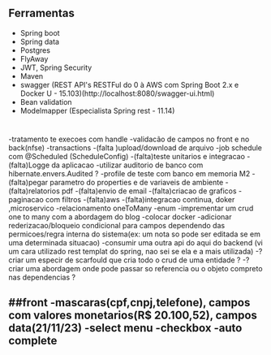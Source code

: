 ## Ferramentas
- Spring boot 
- Spring data 
- Postgres
- FlyAway
- JWT, Spring Security
- Maven
- swagger (REST API's RESTFul do 0 à AWS com Spring Boot 2.x e Docker U - 15.103)(http://localhost:8080/swagger-ui.html)
- Bean validation
- Modelmapper   (Especialista Spring rest - 11.14)

# 
-tratamento te execoes com handle
-validacão de campos no front e no back(nfse)
-transactions 
-(falta )upload/download de arquivo
-job schedule com @Scheduled  (ScheduleConfig)
-(falta)teste unitarios e integracao
-(falta)Logge da aplicacao
-utilizar auditorio de banco com hibernate.envers.Audited ?
-profile de teste com banco em memoria M2
-(falta)pegar parametro do properties e de variaveis de ambiente 
-(falta)relatorios pdf 
-(falta)envio de email 
-(falta)criacao de graficos
-paginacao com filtros 
-(falta)aws
-(falta)integracao continua, doker ,microservico 
-relacionamento oneToMany
-enum
-imprementar um crud one to many com a abordagem do blog 
-colocar docker
-adicionar rederizacao/bloqueio condicional para campos dependendo das permicoes/regra interna do sistema(ex: um nota so pode ser editada se em uma determinada situacao)
-consumir uma outra api do aqui do backend (vi um cara utilizado rest templat do spring, nao sei se ela e a mais utilizada)
-?criar um especir de scarfould que cria todo o crud de uma entidade ?
-?criar uma abordagem onde pode passar so referencia ou o objeto compreto nas dependencias ?


##front 
-mascaras(cpf,cnpj,telefone), campos com valores monetarios(R$ 20.100,52), campos data(21/11/23)
-select menu 
-checkbox
-auto complete
-
